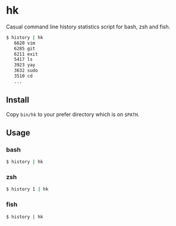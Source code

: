 # hk

Casual command line history statistics script for bash, zsh and fish.

```sh
$ history | hk
   6620 vim
   6285 git
   6211 exit
   5417 ls
   3923 yay
   3632 sudo
   3510 cd
   ...
```

## Install

Copy `bin/hk` to your prefer directory which is on `$PATH`.

## Usage

### bash

```bash
$ history | hk
```

### zsh

```zsh
$ history 1 | hk
```

### fish

```fish
$ history | hk
```
